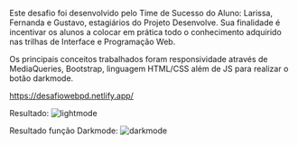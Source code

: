 Este desafio foi desenvolvido pelo Time de Sucesso do Aluno: Larissa, Fernanda e Gustavo, estagiários do Projeto Desenvolve. 
Sua finalidade é incentivar os alunos a colocar em prática todo o conhecimento adquirido nas trilhas de Interface e Programação Web.

Os principais conceitos trabalhados foram responsividade através de MediaQueries, Bootstrap, linguagem HTML/CSS além de JS para realizar o botão darkmode.

https://desafiowebpd.netlify.app/

Resultado:
![lightmode](https://github.com/larissafr1/desafio-web/assets/66026511/cb8cb0e5-c6b2-45db-9882-81911d8515c7)


Resultado função Darkmode:
![darkmode](https://github.com/larissafr1/desafio-web/assets/66026511/3f9c11aa-22ac-4ede-8fa2-1250d503eae2)
